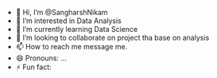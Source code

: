 - 👋 Hi, I’m @SangharshNikam
- 👀 I’m interested in Data Analysis
- 🌱 I’m currently learning Data Science
- 💞️ I’m looking to collaborate on project tha base on analysis
- 📫 How to reach me message me.
- 😄 Pronouns: ...
- ⚡ Fun fact: 

<!---
SangharshNikam/SangharshNikam is a ✨ special ✨ repository because its `README.md` (this file) appears on your GitHub profile.
You can click the Preview link to take a look at your changes.
--->
